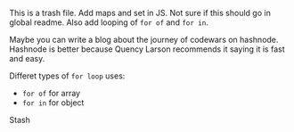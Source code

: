 This is a trash file.
Add maps and set in JS. Not sure if this should go in global readme. Also add looping of `for of` and `for in`.

Maybe you can write a blog about the journey of codewars on hashnode. Hashnode is better because Quency Larson recommends it saying it is fast and easy.

Differet types of `for loop` uses:
- `for of` for array
- `for in` for object


Stash